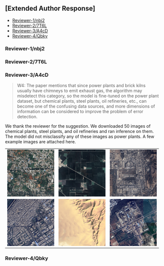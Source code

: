 ## [Extended Author Response]

- [Reviewer-1/nbj2](#Reviewer-1/nbj2)
- [Reviewer-2/7T6L](#Reviewer-2/7T6L)
- [Reviewer-3/A4cD](#Reviewer-3/A4cD)
- [Reviewer-4/Qbky](#Reviewer-4/Qbky)

### Reviewer-1/nbj2

### Reviewer-2/7T6L

### Reviewer-3/A4cD

> W4: The paper mentions that since power plants and brick kilns usually have chimneys to emit exhaust gas, the algorithm may misdetect this category, so the model is fine-tuned on the power plant dataset, but chemical plants, steel plants, oil refineries, etc., can become one of the confusing data sources, and more dimensions of information can be considered to improve the problem of error detection.

We thank the reviewer for the suggestion. We downloaded 50 images of chemical plants, steel plants, and oil refineries and ran inference on them. The model did not misclassify any of these images as power plants. A few example images are attached here.

| | | |
|:-------------------------:|:-------------------------:|:-------------------------:|
|![](images/negative/11.67,78.09.png)|![](images/negative/30.31,75.05.png)|![](images/negative/19.06,73.03.png)|
|![](images/negative/28.59,77.31.png)|![](images/negative/28.35,18.40.png)|![](images/negative/24.25,78.16.png)|

### Reviewer-4/Qbky